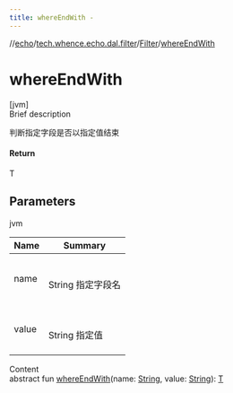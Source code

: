 ```yaml
---
title: whereEndWith -
---
```

//[echo](../../index.md)/[tech.whence.echo.dal.filter](../index.md)/[Filter](index.md)/[whereEndWith](where-end-with.md)



# whereEndWith  
[jvm]  
Brief description  


判断指定字段是否以指定值结束



#### Return  


T



## Parameters  
  
jvm  
  
|  Name|  Summary| 
|---|---|
| name| <br><br>String 指定字段名<br><br>
| value| <br><br>String 指定值<br><br>
  
  
Content  
abstract fun [whereEndWith](where-end-with.md)(name: [String](https://kotlinlang.org/api/latest/jvm/stdlib/kotlin/-string/index.html), value: [String](https://kotlinlang.org/api/latest/jvm/stdlib/kotlin/-string/index.html)): [T](index.md)  



